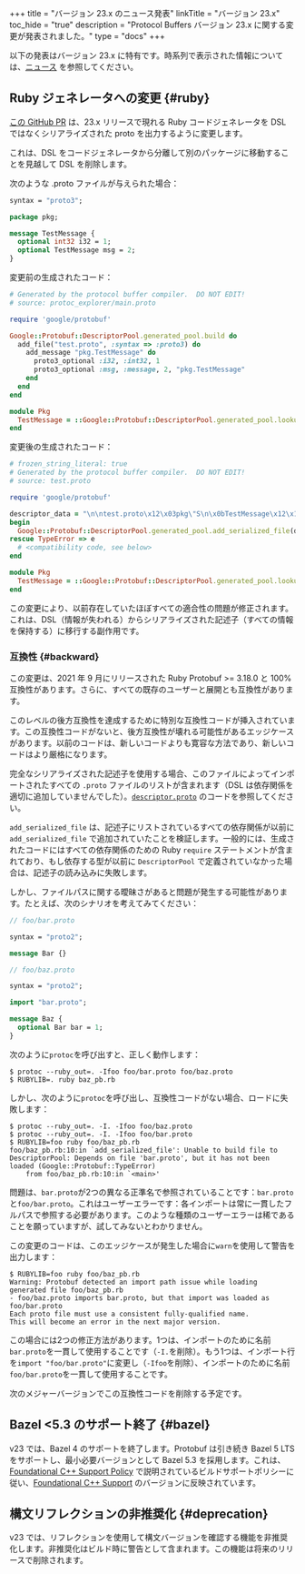 +++
title = "バージョン 23.x のニュース発表"
linkTitle = "バージョン 23.x"
toc_hide = "true"
description = "Protocol Buffers バージョン 23.x に関する変更が発表されました。"
type = "docs"
+++

以下の発表はバージョン 23.x に特有です。時系列で表示された情報については、[ニュース](/news) を参照してください。

## Ruby ジェネレータへの変更 {#ruby}

[この GitHub PR](https://github.com/protocolbuffers/protobuf/pull/12319) は、23.x リリースで現れる Ruby コードジェネレータを DSL ではなくシリアライズされた proto を出力するように変更します。

これは、DSL をコードジェネレータから分離して別のパッケージに移動することを見越して DSL を削除します。

次のような .proto ファイルが与えられた場合：

```proto
syntax = "proto3";

package pkg;

message TestMessage {
  optional int32 i32 = 1;
  optional TestMessage msg = 2;
}
```

変更前の生成されたコード：

```ruby
# Generated by the protocol buffer compiler.  DO NOT EDIT!
# source: protoc_explorer/main.proto

require 'google/protobuf'

Google::Protobuf::DescriptorPool.generated_pool.build do
  add_file("test.proto", :syntax => :proto3) do
    add_message "pkg.TestMessage" do
      proto3_optional :i32, :int32, 1
      proto3_optional :msg, :message, 2, "pkg.TestMessage"
    end
  end
end

module Pkg
  TestMessage = ::Google::Protobuf::DescriptorPool.generated_pool.lookup("pkg.TestMessage").msgclass
end
```

変更後の生成されたコード：

```ruby
# frozen_string_literal: true
# Generated by the protocol buffer compiler.  DO NOT EDIT!
# source: test.proto

require 'google/protobuf'

descriptor_data = "\n\ntest.proto\x12\x03pkg\"S\n\x0bTestMessage\x12\x10\n\x03i32\x18\x01 \x01(\x05H\x00\x88\x01\x01\x12\"\n\x03msg\x18\x02 \x01(\x0b\x32\x10.pkg.TestMessageH\x01\x88\x01\x01\x42\x06\n\x04_i32B\x06\n\x04_msgb\x06proto3"
begin
  Google::Protobuf::DescriptorPool.generated_pool.add_serialized_file(descriptor_data)
rescue TypeError => e
  # <compatibility code, see below>
end

module Pkg
  TestMessage = ::Google::Protobuf::DescriptorPool.generated_pool.lookup("pkg.TestMessage").msgclass
end
```

この変更により、以前存在していたほぼすべての適合性の問題が修正されます。これは、DSL（情報が失われる）からシリアライズされた記述子（すべての情報を保持する）に移行する副作用です。

### 互換性 {#backward}

この変更は、2021 年 9 月にリリースされた Ruby Protobuf >= 3.18.0 と 100% 互換性があります。さらに、すべての既存のユーザーと展開とも互換性があります。

このレベルの後方互換性を達成するために特別な互換性コードが挿入されています。この互換性コードがないと、後方互換性が壊れる可能性があるエッジケースがあります。以前のコードは、新しいコードよりも寛容な方法であり、新しいコードはより厳格になります。

完全なシリアライズされた記述子を使用する場合、このファイルによってインポートされたすべての `.proto` ファイルのリストが含まれます（DSL は依存関係を適切に追加していませんでした）。[`descriptor.proto`](https://github.com/protocolbuffers/protobuf/blob/dfb71558a2226718dc3bcf5df27cbc11c1f72382/src/google/protobuf/descriptor.proto#L65-L66) のコードを参照してください。

`add_serialized_file` は、記述子にリストされているすべての依存関係が以前に `add_serialized_file` で追加されていたことを検証します。一般的には、生成されたコードにはすべての依存関係のための Ruby `require` ステートメントが含まれており、もし依存する型が以前に `DescriptorPool` で定義されていなかった場合は、記述子の読み込みに失敗します。

しかし、ファイルパスに関する曖昧さがあると問題が発生する可能性があります。たとえば、次のシナリオを考えてみてください：

```proto
// foo/bar.proto

syntax = "proto2";

message Bar {}
```

```proto
// foo/baz.proto

syntax = "proto2";

import "bar.proto";

message Baz {
  optional Bar bar = 1;
}
```

次のように`protoc`を呼び出すと、正しく動作します：

```
$ protoc --ruby_out=. -Ifoo foo/bar.proto foo/baz.proto
$ RUBYLIB=. ruby baz_pb.rb
```

しかし、次のように`protoc`を呼び出し、互換性コードがない場合、ロードに失敗します：

```
$ protoc --ruby_out=. -I. -Ifoo foo/baz.proto
$ protoc --ruby_out=. -I. -Ifoo foo/bar.proto
$ RUBYLIB=foo ruby foo/baz_pb.rb
foo/baz_pb.rb:10:in `add_serialized_file': Unable to build file to DescriptorPool: Depends on file 'bar.proto', but it has not been loaded (Google::Protobuf::TypeError)
    from foo/baz_pb.rb:10:in `<main>'
```

問題は、`bar.proto`が2つの異なる正準名で参照されていることです：`bar.proto`と`foo/bar.proto`。これはユーザーエラーです：各インポートは常に一貫したフルパスで参照する必要があります。このような種類のユーザーエラーは稀であることを願っていますが、試してみないとわかりません。

この変更のコードは、このエッジケースが発生した場合に`warn`を使用して警告を出力します：

```
$ RUBYLIB=foo ruby foo/baz_pb.rb
Warning: Protobuf detected an import path issue while loading generated file foo/baz_pb.rb
- foo/baz.proto imports bar.proto, but that import was loaded as foo/bar.proto
Each proto file must use a consistent fully-qualified name.
This will become an error in the next major version.
```

この場合には2つの修正方法があります。1つは、インポートのために名前`bar.proto`を一貫して使用することです（`-I.`を削除）。もう1つは、インポート行を`import "foo/bar.proto"`に変更し（`-Ifoo`を削除）、インポートのために名前`foo/bar.proto`を一貫して使用することです。

次のメジャーバージョンでこの互換性コードを削除する予定です。

## Bazel <5.3 のサポート終了 {#bazel}

v23 では、Bazel 4 のサポートを終了します。Protobuf は引き続き Bazel 5 LTS をサポートし、最小必要バージョンとして Bazel 5.3 を採用します。これは、[Foundational C++ Support Policy](https://opensource.google/documentation/policies/cplusplus-support#build_systems) で説明されているビルドサポートポリシーに従い、[Foundational C++ Support](https://github.com/google/oss-policies-info/blob/main/foundational-cxx-support-matrix.md) のバージョンに反映されています。

## 構文リフレクションの非推奨化 {#deprecation}

v23 では、リフレクションを使用して構文バージョンを確認する機能を非推奨化します。非推奨化はビルド時に警告として含まれます。この機能は将来のリリースで削除されます。
